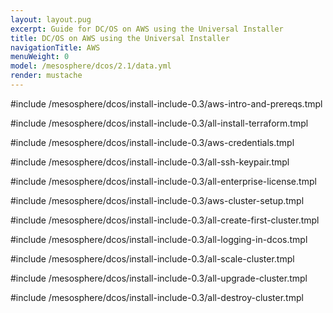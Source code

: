 ```yaml
---
layout: layout.pug
excerpt: Guide for DC/OS on AWS using the Universal Installer
title: DC/OS on AWS using the Universal Installer
navigationTitle: AWS
menuWeight: 0
model: /mesosphere/dcos/2.1/data.yml
render: mustache
---
```

#include /mesosphere/dcos/install-include-0.3/aws-intro-and-prereqs.tmpl

#include /mesosphere/dcos/install-include-0.3/all-install-terraform.tmpl

#include /mesosphere/dcos/install-include-0.3/aws-credentials.tmpl

#include /mesosphere/dcos/install-include-0.3/all-ssh-keypair.tmpl

#include /mesosphere/dcos/install-include-0.3/all-enterprise-license.tmpl

#include /mesosphere/dcos/install-include-0.3/aws-cluster-setup.tmpl

#include /mesosphere/dcos/install-include-0.3/all-create-first-cluster.tmpl

#include /mesosphere/dcos/install-include-0.3/all-logging-in-dcos.tmpl

#include /mesosphere/dcos/install-include-0.3/all-scale-cluster.tmpl

#include /mesosphere/dcos/install-include-0.3/all-upgrade-cluster.tmpl

#include /mesosphere/dcos/install-include-0.3/all-destroy-cluster.tmpl
